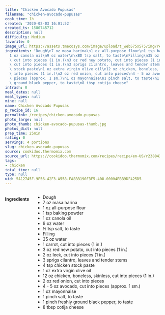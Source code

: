 ```yaml
---
title: "Chicken Avocado Pupusas"
filename: "chicken-avocado-pupusas"
cook_time: 1h
created: '2020-02-03 16:01:52'
created_ts: 1580745712
description: null
difficulty: Medium
favorite: 0
image_url: https://assets.tmecosys.com/image/upload/t_web575x575/img/recipe/vimdb/177862.jpg
ingredients: "Dough\n7 oz masa harina\n1 oz all-purpose flour\n1 tsp baking powder\n\
  1 oz canola oil\n9 oz water\n\xBD tsp salt, to taste\nFilling\n35 oz water\n1 carrot,\
  \ cut into pieces (1 in.)\n3 oz red new potato, cut into pieces (1 in.)\n2 oz leek,\
  \ cut into pieces (1 in.)\n3 sprigs cilantro, leaves and tender stems\n4 tsp chicken\
  \ stock paste\n1 oz extra virgin olive oil\n12 oz chicken, boneless, skinless, cut\
  \ into pieces (1 in.)\n2 oz red onion, cut into pieces\n4 - 5 oz avocado, cut into\
  \ pieces (approx. 1 sm.)\n1 oz mayonnaise\n1 pinch salt, to taste\n1 pinch freshly\
  \ ground black pepper, to taste\n8 tbsp cotija cheese"
intrash: 0
meal_dates: null
meal_types: null
mine: null
name: Chicken Avocado Pupusas
p_recipe_id: 16
permalink: /recipes/chicken-avocado-pupusas
photo_large: null
photo_thumb: chicken-avocado-pupusas-thumb.jpg
photos_dict: null
prep_time: 25min
rating: 0
servings: 4 portions
slug: chicken-avocado-pupusas
source: cookidoo.thermomix.com
source_url: https://cookidoo.thermomix.com/recipes/recipe/en-US/r238843
tags:
- chicken
total_time: null
type: null
uid: 5A12745F-9F56-42F3-A558-FA8B3190FBF5-408-00004FBB9DF425D5
---
```

<div class="large-8 medium-7 columns" id="writeup">	</div><!-- #writeup -->
</div><!-- #row-one -->
<div class="row" id="row-two">	<div class="medium-4 small-5 columns" id="ingredients"><h4>Ingredients</h4><div class="box box-ingredients content"><ul>
<li>Dough</li>
<li>7 oz masa harina</li>
<li>1 oz all-purpose flour</li>
<li>1 tsp baking powder</li>
<li>1 oz canola oil</li>
<li>9 oz water</li>
<li>½ tsp salt, to taste</li>
<li>Filling</li>
<li>35 oz water</li>
<li>1 carrot, cut into pieces (1 in.)</li>
<li>3 oz red new potato, cut into pieces (1 in.)</li>
<li>2 oz leek, cut into pieces (1 in.)</li>
<li>3 sprigs cilantro, leaves and tender stems</li>
<li>4 tsp chicken stock paste</li>
<li>1 oz extra virgin olive oil</li>
<li>12 oz chicken, boneless, skinless, cut into pieces (1 in.)</li>
<li>2 oz red onion, cut into pieces</li>
<li>4 - 5 oz avocado, cut into pieces (approx. 1 sm.)</li>
<li>1 oz mayonnaise</li>
<li>1 pinch salt, to taste</li>
<li>1 pinch freshly ground black pepper, to taste</li>
<li>8 tbsp cotija cheese</li>
</ul>
</div>	</div>	<div class="medium-6 small-7 columns" id="directions">	</div>